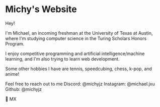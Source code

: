 # Michy's Website
Hey!

I'm Michael, an incoming freshman at the University of Texas at Austin, where I'm studying computer science in the Turing Scholars Honors Program.

I enjoy competitive programming and artificial intelligence/machine learning, and I'm also trying to learn web development.

Some other hobbies I have are tennis, speedcubing, chess, k-pop, and anime!

Feel free to reach out to me 
Discord: @michyjz
Instagram: @michael.jxu
Github: @michyjz

🧡 MX
